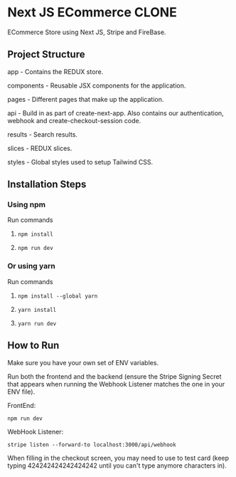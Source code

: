 # Next JS ECommerce CLONE

ECommerce Store using Next JS, Stripe and FireBase.

## Project Structure

app - Contains the REDUX store.

components - Reusable JSX components for the application.

pages - Different pages that make up the application.

api - Build in as part of create-next-app. Also contains our authentication, webhook and create-checkout-session code.

results - Search results.

slices - REDUX slices.

styles - Global styles used to setup Tailwind CSS.

## Installation Steps

### Using npm

Run commands

1) ```npm install```


2) ```npm run dev```


### Or using yarn

Run commands 

1) ```npm install --global yarn```

2) ```yarn install```

3) ```yarn run dev```

## How to Run

Make sure you have your own set of ENV variables.

Run both the frontend and the backend (ensure the Stripe Signing Secret that appears when running the Webhook Listener matches the one in your ENV file).

FrontEnd:

```npm run dev```

WebHook Listener:

``` stripe listen --forward-to localhost:3000/api/webhook ```

When filling in the checkout screen, you may need to use to test card (keep typing 424242424242424242 until you can't type anymore characters in).
